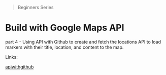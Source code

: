> Beginners Series

# Build with Google Maps API

part 4 - Using API with Github to create and fetch the locations API to load markers with their title, location, and content to the map.

Links:

[apiwithgithub](https://apiwithgithub.com)

